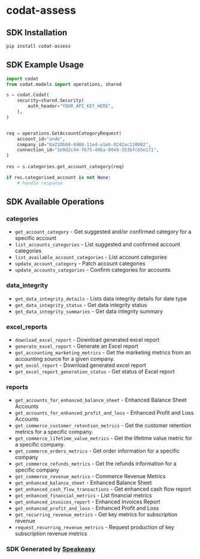 # codat-assess

<!-- Start SDK Installation -->
## SDK Installation

```bash
pip install codat-assess
```
<!-- End SDK Installation -->

## SDK Example Usage
<!-- Start SDK Example Usage -->
```python
import codat
from codat.models import operations, shared

s = codat.Codat(
    security=shared.Security(
        auth_header="YOUR_API_KEY_HERE",
    ),
)


req = operations.GetAccountCategoryRequest(
    account_id="unde",
    company_id="8a210b68-6988-11ed-a1eb-0242ac120002",
    connection_id="2e9d2c44-f675-40ba-8049-353bfcb5e171",
)
    
res = s.categories.get_account_category(req)

if res.categorised_account is not None:
    # handle response
```
<!-- End SDK Example Usage -->

<!-- Start SDK Available Operations -->
## SDK Available Operations


### categories

* `get_account_category` - Get suggested and/or confirmed category for a specific account
* `list_accounts_categories` - List suggested and confirmed account categories
* `list_available_account_categories` - List account categories
* `update_account_category` - Patch account categories
* `update_accounts_categories` - Confirm categories for accounts

### data_integrity

* `get_data_integrity_details` - Lists data integrity details for date type
* `get_data_integrity_status` - Get data integrity status
* `get_data_integrity_summaries` - Get data integrity summary

### excel_reports

* `download_excel_report` - Download generated excel report
* `generate_excel_report` - Generate an Excel report
* `get_accounting_marketing_metrics` - Get the marketing metrics from an accounting source for a given company.
* `get_excel_report` - Download generated excel report
* `get_excel_report_generation_status` - Get status of Excel report

### reports

* `get_accounts_for_enhanced_balance_sheet` - Enhanced Balance Sheet Accounts
* `get_accounts_for_enhanced_profit_and_loss` - Enhanced Profit and Loss Accounts
* `get_commerce_customer_retention_metrics` - Get the customer retention metrics for a specific company.
* `get_commerce_lifetime_value_metrics` - Get the lifetime value metric for a specific company.
* `get_commerce_orders_metrics` - Get order information for a specific company
* `get_commerce_refunds_metrics` - Get the refunds information for a specific company
* `get_commerce_revenue_metrics` - Commerce Revenue Metrics
* `get_enhanced_balance_sheet` - Enhanced Balance Sheet
* `get_enhanced_cash_flow_transactions` - Get enhanced cash flow report
* `get_enhanced_financial_metrics` - List financial metrics
* `get_enhanced_invoices_report` - Enhanced Invoices Report
* `get_enhanced_profit_and_loss` - Enhanced Profit and Loss
* `get_recurring_revenue_metrics` - Get key metrics for subscription revenue
* `request_recurring_revenue_metrics` - Request production of key subscription revenue metrics
<!-- End SDK Available Operations -->

### SDK Generated by [Speakeasy](https://docs.speakeasyapi.dev/docs/using-speakeasy/client-sdks)
